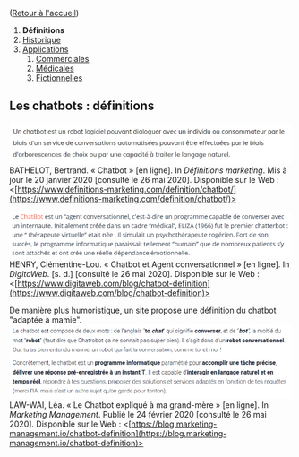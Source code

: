 ([Retour à l'accueil](https://sylviehannon.github.io/chatbot/))
1. **Définitions**
2. [Historique](historique.md)
3. [Applications](applications.md)
      1. [Commerciales](acommerciales.md)
      2. [Médicales](amedicales.md)
      3. [Fictionnelles](afictions.md)

## Les chatbots : définitions

[![Image](lesimages/Def2.png)](https://www.definitions-marketing.com/definition/chatbot/)
BATHELOT, Bertrand. « Chatbot » [en ligne]. In *Définitions marketing*. Mis à jour le 20 janvier 2020 [consulté le 26 mai 2020]. Disponible sur le Web : <[https://www.definitions-marketing.com/definition/chatbot/](https://www.definitions-marketing.com/definition/chatbot/)>

[![Image](lesimages/Def3.png)](https://www.digitaweb.com/blog/chatbot-definition)
HENRY, Clémentine-Lou. « Chatbot et Agent conversationnel » [en ligne]. In *DigitaWeb*. [s. d.] [consulté le 26 mai 2020]. Disponible sur le Web : <[https://www.digitaweb.com/blog/chatbot-definition](https://www.digitaweb.com/blog/chatbot-definition)>

De manière plus humoristique, un site propose une définition du chatbot "adaptée à mamie".
[![Image](lesimages/Def5.png)](https://blog.marketing-management.io/chatbot-definition)
LAW-WAI, Léa. « Le Chatbot expliqué à ma grand-mère » [en ligne]. In *Marketing Management*. Publié le 24 février 2020 [consulté le 26 mai 2020]. Disponible sur le Web : <[https://blog.marketing-management.io/chatbot-definition](https://blog.marketing-management.io/chatbot-definition)>
